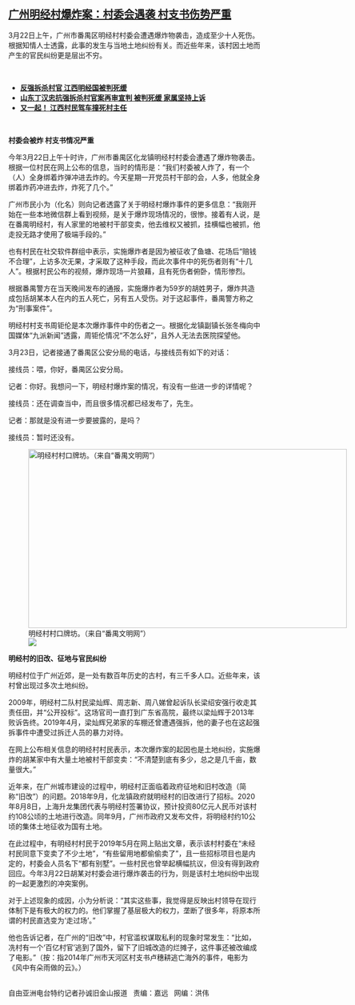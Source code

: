 <!--1616530200000-->
[广州明经村爆炸案：村委会遇袭 村支书伤势严重](https://www.rfa.org/mandarin/yataibaodao/shehui/sc-03232021141707.html)
------

<p></p><p>3月22日上午，广州市番禺区明经村村委会遭遇爆炸物袭击，造成至少十人死伤。根据知情人士透露，此事的发生与当地土地纠纷有关。而近些年来，该村因土地而产生的官民纠纷更是层出不穷。</p><p><br/></p><ul><li><a href="https://www.rfa.org/mandarin/yataibaodao/renquanfazhi/gf2-09272018094218.html"><strong>反强拆杀村官 江西明经国被判死缓</strong></a></li><li><strong><a href="https://www.rfa.org/mandarin/Xinwen/5-08102017112225.html">山东丁汉忠抗强拆杀村官案再审宣判 被判死缓 家属坚持上诉</a></strong></li><li><strong><a href="https://www.rfa.org/mandarin/yataibaodao/renquanfazhi/yf2-12162016102036.html">又一起！ 江西村民驾车撞死村主任</a></strong></li></ul><p><br/></p><p><strong>村委会被炸</strong><strong> </strong><strong>村支书情况严重</strong></p><p>今年3月22日上午十时许，广州市番禺区化龙镇明经村村委会遭遇了爆炸物袭击。根据一位村民在网上公布的信息，当时的情形是：“我们村委被人炸了，有一个（人）全身绑着炸弹冲进去炸的。今天星期一开党员村干部的会，人多，他就全身绑着炸药冲进去炸，炸死了几个。”</p><p>广州市民小为（化名）则向记者透露了关于明经村爆炸事件的更多信息：“我刚开始在一些本地微信群上看到视频，是关于爆炸现场情况的，很惨。接着有人说，是在番禺明经村，有人家里的地被村干部变卖，他去维权又被抓，挂横幅也被抓，他走投无路才使用了极端手段的。”</p><p>也有村民在社交软件群组中表示，实施爆炸者是因为被征收了鱼塘、花场后“赔钱不合理”，上访多次无果，才采取了这种手段，而此次事件中的死伤者则有“十几人”。根据村民公布的视频，爆炸现场一片狼藉，且有死伤者俯卧，情形惨烈。</p><p>根据番禺警方在当天晚间发布的通报，实施爆炸者为59岁的胡姓男子，爆炸共造成包括胡某本人在内的五人死亡，另有五人受伤。对于这起事件，番禺警方称之为“刑事案件”。</p><p>明经村村支书周钜伦是本次爆炸事件中的伤者之一。根据化龙镇副镇长张冬梅向中国媒体“九派新闻”透露，周钜伦情况“不怎么好”，且外人无法去医院探望他。</p><p>3月23日，记者接通了番禺区公安分局的电话，与接线员有如下的对话：</p><p>接线员：喂，你好，番禺区公安分局。</p><p>记者：你好。我想问一下，明经村爆炸案的情况，有没有一些进一步的详情呢？</p><p>接线员：还在调查当中，而且很多情况都已经发布了，先生。</p><p>记者：那就是没有进一步要披露的，是吗？</p><p>接线员：暂时还没有。</p><p><figure class="image-richtext image-inline captioned" style="width:637px;"><img alt="明经村村口牌坊。（来自“番禺文明网”）" height="358" src="https://www.rfa.org/mandarin/yataibaodao/shehui/sc-03232021141707.html/m0323-sc1.jpg/@@images/35041c98-37d3-450c-a9f5-07f16e856b7a.jpeg" title="M0323-SC1.JPG" width="637"/><figcaption class="image-caption">明经村村口牌坊。（来自“番禺文明网”）</figcaption><small></small><div id="zoomattribute"><a data-caption="明经村村口牌坊。（来自“番禺文明网”）" data-fancybox="" href="https://www.rfa.org/mandarin/yataibaodao/shehui/sc-03232021141707.html/m0323-sc1.jpg" id="single_image" title="明经村村口牌坊。（来自“番禺文明网”）"><img src="/++plone++rfa-resources/img/icon-zoom.png"/></a></div></figure></p><p><strong>明经村的旧改、征地与官民纠纷</strong></p><p>明经村位于广州近郊，是一处有数百年历史的古村，有三千多人口。近些年来，该村曾出现过多次土地纠纷。</p><p>2009年，明经村二队村民梁灿辉、周志新、周八娣曾起诉队长梁绍安强行收走其责任田，并“公开投标”。这场官司一直打到广东省高院，最终以梁灿辉于2013年败诉告终。2019年4月，梁灿辉兄弟家的车棚还曾遭遇强拆，他的妻子也在这起强拆事件中遭受过拆迁人员的暴力对待。</p><p>在网上公布相关信息的明经村村民表示，本次爆炸案的起因也是土地纠纷，实施爆炸的胡某家中有大量土地被村干部变卖：“不清楚到底有多少，总之是几千亩，数量很大。”</p><p>近年来，在广州城市建设的过程中，明经村正面临着政府征地和旧村改造（简称“旧改”）的问题。2018年9月，化龙镇政府就明经村的旧改进行了招标。2020年8月8日，上海升龙集团代表与明经村签署协议，预计投资80亿元人民币对该村约108公顷的土地进行改造。同年9月，广州市政府又发布文件，将明经村约10公顷的集体土地征收为国有土地。</p><p>在此过程中，有明经村村民于2019年5月在网上贴出文章，表示该村村委在“未经村民同意下变卖了不少土地”，“有些留用地都偷偷卖了”，且一些招标项目也是内定的，村委会人员名下“都有别墅”。一些村民也曾举起横幅抗议，但没有得到政府回应。今年3月22日胡某对村委会进行爆炸袭击的行为，则是该村土地纠纷中出现的一起更激烈的冲突案例。</p><p>对于上述现象的成因，小为分析说：“其实这些事，我觉得是反映出村领导在现行体制下是有极大的权力的。他们掌握了基层极大的权力，垄断了很多年，将原本所谓的村民直选变为‘走过场’。”</p><p>他也告诉记者，在广州的“旧改”中，村官滥权谋取私利的现象时常发生：“比如，冼村有一个‘百亿村官’逃到了国外，留下了旧城改造的烂摊子，这件事还被改编成了电影。”（按：指2014年广州市天河区村支书卢穗耕逃亡海外的事件，电影为《风中有朵雨做的云》。）</p><p><br/>自由亚洲电台特约记者孙诚旧金山报道   责编：嘉远   网编：洪伟</p>
